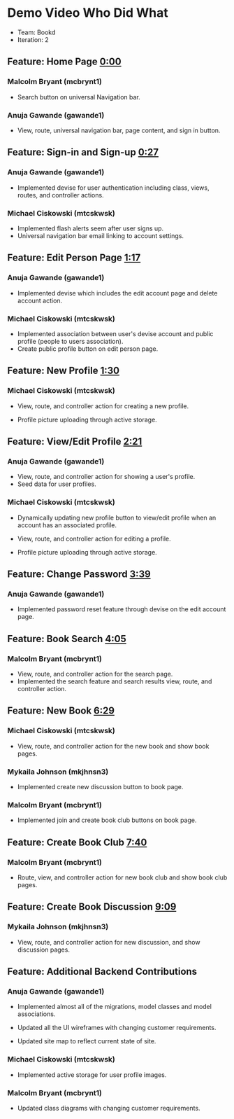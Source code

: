 # Demo Video Who Did What

- Team: Bookd
- Iteration: 2

## Feature: Home Page [0:00](https://youtu.be/cdRAZY4S4tw)

### Malcolm Bryant (mcbrynt1)

- Search button on universal Navigation bar.

### Anuja Gawande (gawande1)

- View, route, universal navigation bar, page content, and sign in button.

## Feature: Sign-in and Sign-up [0:27](https://youtu.be/cdRAZY4S4tw?t=27)

### Anuja Gawande (gawande1)

- Implemented devise for user authentication including class, views, routes, and controller actions.

### Michael Ciskowski (mtcskwsk)

- Implemented flash alerts seem after user signs up.
- Universal navigation bar email linking to account settings.

## Feature: Edit Person Page [1:17](https://youtu.be/cdRAZY4S4tw?t=77)

### Anuja Gawande (gawande1)

- Implemented devise which includes the edit account page and delete account action.

### Michael Ciskowski (mtcskwsk)

- Implemented association between user's devise account and public profile (people to users association).
- Create public profile button on edit person page.

## Feature: New Profile [1:30](https://youtu.be/cdRAZY4S4tw?t=90)

### Michael Ciskowski (mtcskwsk)

- View, route, and controller action for creating a new profile.

- Profile picture uploading through active storage.

## Feature: View/Edit Profile [2:21](https://youtu.be/cdRAZY4S4tw?t=141)

### Anuja Gawande (gawande1)

- View, route, and controller action for showing a user's profile.
- Seed data for user profiles.

### Michael Ciskowski (mtcskwsk)

- Dynamically updating new profile button to view/edit profile when an account has an associated profile.

- View, route, and controller action for editing a profile.

- Profile picture uploading through active storage.

## Feature: Change Password [3:39](https://youtu.be/cdRAZY4S4tw?t=219)

### Anuja Gawande (gawande1)

- Implemented password reset feature through devise on the edit account page.

## Feature: Book Search [4:05](https://youtu.be/cdRAZY4S4tw?t=245)

### Malcolm Bryant (mcbrynt1)

- View, route, and controller action for the search page.
- Implemented the search feature and search results view, route, and controller action.

## Feature: New Book [6:29](https://youtu.be/cdRAZY4S4tw?t=389)

### Michael Ciskowski (mtcskwsk)

- View, route, and controller action for the new book and show book pages.

### Mykaila Johnson (mkjhnsn3)

- Implemented create new discussion button to book page.

### Malcolm Bryant (mcbrynt1)

- Implemented join and create book club buttons on book page.

## Feature: Create Book Club [7:40](https://youtu.be/cdRAZY4S4tw?t=460)

### Malcolm Bryant (mcbrynt1)

- Route, view, and controller action for new book club and show book club pages.

## Feature: Create Book Discussion [9:09](https://youtu.be/cdRAZY4S4tw?t=549)

### Mykaila Johnson (mkjhnsn3)

- View, route, and controller action for new discussion, and show discussion pages.

## Feature: Additional Backend Contributions

### Anuja Gawande (gawande1)

- Implemented almost all of the migrations, model classes and model associations.

- Updated all the UI wireframes with changing customer requirements.

- Updated site map to reflect current state of site.

### Michael Ciskowski (mtcskwsk)

- Implemented active storage for user profile images.

### Malcolm Bryant (mcbrynt1)

- Updated class diagrams with changing customer requirements.